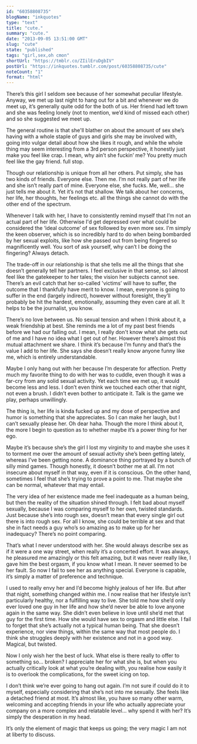 ```yaml
---
id: "60358808735"
blogName: "inkquotes"
type: "text"
title: "cute."
summary: "cute."
date: "2013-09-05 13:51:00 GMT"
slug: "cute"
state: "published"
tags: "girl,sex,oh cmon"
shortUrl: "https://tmblr.co/ZIilEruDgbIV"
postUrl: "https://inkquotes.tumblr.com/post/60358808735/cute"
noteCount: "1"
format: "html"
---
```


There’s this girl I seldom see because of her somewhat peculiar lifestyle. Anyway, we met up last night to hang out for a bit and whenever we do meet up, it’s generally quite odd for the both of us. Her friend had left town and she was feeling lonely (not to mention, we’d kind of missed each other) and so she suggested we meet up. 

The general routine is that she'll blather on about the amount of sex she’s having with a whole staple of guys and girls she may be involved with, going into vulgar detail about how she likes it rough, and while the whole thing may seem interesting from a 3rd person perspective, it honestly just make you feel like crap. I mean, why ain’t she fuckin’ me? You pretty much feel like the gay friend. full stop.

Though our relationship is unique from all her others. Put simply, she has two kinds of friends. Everyone else. Then me. I’m not really part of her life and she isn’t really part of mine. Everyone else, she fucks. Me, well… she just tells me about it. Yet it’s not that shallow. We talk about her concerns, her life, her thoughts, her feelings etc. all the things she cannot do with the other end of the spectrum. 

Whenever I talk with her, I have to consistently remind myself that I’m not an actual part of her life. Otherwise I'd get depressed over what could be considered the ‘ideal outcome’ of sex followed by even more sex. I’m simply the keen observer, which is so incredibly hard to do when being bombarded by her sexual exploits, like how she passed out from being fingered so magnificently well. You sort of ask yourself, why can’t I be doing the fingering? Always detach. 

The trade-off in our relationship is that she tells me all the things that she doesn’t generally tell her partners. I feel exclusive in that sense, so I almost feel like the gatekeeper to her tales; the vision her subjects cannot see. There’s an evil catch that her so-called 'victims’ will have to suffer, the outcome that I thankfully have merit to know. I mean, everyone is going to suffer in the end (largely indirect), however without foresight, they’ll probably be hit the hardest, emotionally, assuming they even care at all. It helps to be the journalist, you know. 

There’s no love between us. No sexual tension and when I think about it, a weak friendship at best. She reminds me a lot of my past best friends before we had our falling out. I mean, I really don't know what she gets out of me and I have no idea what I get out of her. However there’s almost this mutual attachment we share. I think it’s because I’m funny and that’s the value I add to her life. She says she doesn’t really know anyone funny like me, which is entirely understandable.

Maybe I only hang out with her because I’m desperate for affection. Pretty much my favorite thing to do with her was to cuddle, even though it was a far-cry from any solid sexual activity. Yet each time we met up, it would become less and less. I don’t even think we touched each other that night, not even a brush. I didn’t even bother to anticipate it. Talk is the game we play, perhaps unwillingly. 

The thing is, her life is kinda fucked up and my dose of perspective and humor is something that she appreciates. So I can make her laugh, but I can’t sexually please her. Oh dear haha. Though the more I think about it, the more I begin to question as to whether maybe it’s a power thing for her ego.

Maybe it’s because she’s the girl I lost my virginity to and maybe she uses it to torment me over the amount of sexual activity she’s been getting lately, whereas I’ve been getting none. A dominance thing portrayed by a bunch of silly mind games. Though honestly, it doesn’t bother me at all. I’m not insecure about myself in that way, even if it is conscious. On the other hand, sometimes I feel that she’s trying to prove a point to me. That maybe she can be normal, whatever that may entail. 

The very idea of her existence made me feel inadequate as a human being, but then the reality of the situation shined through. I felt bad about myself sexually, because I was comparing myself to her own, twisted standards. Just because she’s into rough sex, doesn’t mean that every single girl out there is into rough sex. For all I know, she could be terrible at sex and that she in fact needs a guy who’s so amazing as to make up for her inadequacy? There’s no point comparing.

That’s what I never understood with her. She would always describe sex as if it were a one way street, when really it’s a concerted effort. It was always, he pleasured me amazingly or this felt amazing, but it was never really like, I gave him the best orgasm, if you know what I mean. It never seemed to be her fault. So now I fail to see her as anything special. Everyone is capable, it’s simply a matter of preference and technique. 

I used to really envy her and I’d become highly jealous of her life. But after that night, something changed within me. I now realise that her lifestyle isn’t particularly healthy, nor a fulfilling way to live. She told me how she’d only ever loved one guy in her life and how she’d never be able to love anyone again in the same way. She didn’t even believe in love until she’d met that guy for the first time. How she would have sex to orgasm and little else. I fail to forget that she’s actually not a typical human being. That she doesn’t experience, nor view things, within the same way that most people do. I think she struggles deeply with her existence and not in a good way. Magical, but twisted.

Now I only wish her the best of luck. What else is there really to offer to something so… broken? I appreciate her for what she is, but when you actually critically look at what you’re dealing with, you realise how easily it is to overlook the complications, for the sweet icing on top. 

I don’t think we’re ever going to hang out again. I’m not sure if could do it to myself, especially considering that she’s not into me sexually. She feels like a detached friend at most. It’s almost like, you have so many other warm, welcoming and accepting friends in your life who actually appreciate your company on a more complex and relatable level… why spend it with her? It’s simply the desperation in my head.

It’s only the element of magic that keeps us going; the very magic I am not at liberty to discuss.